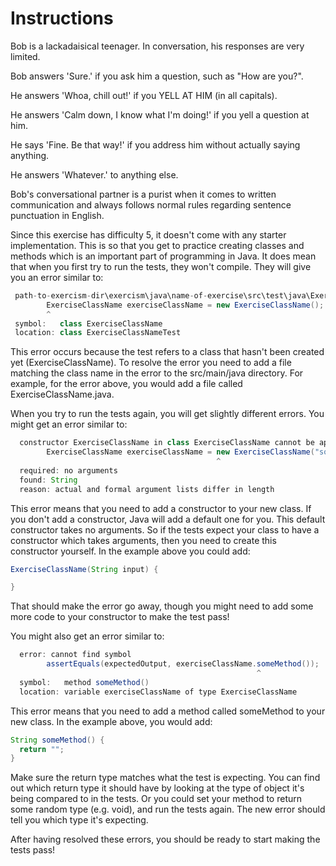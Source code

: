 # Instructions
Bob is a lackadaisical teenager. In conversation, his responses are very limited.

Bob answers 'Sure.' if you ask him a question, such as "How are you?".

He answers 'Whoa, chill out!' if you YELL AT HIM (in all capitals).

He answers 'Calm down, I know what I'm doing!' if you yell a question at him.

He says 'Fine. Be that way!' if you address him without actually saying anything.

He answers 'Whatever.' to anything else.

Bob's conversational partner is a purist when it comes to written communication and always follows normal rules regarding sentence punctuation in English.

Since this exercise has difficulty 5, it doesn't come with any starter implementation. This is so that you get to practice creating classes and methods which is an important part of programming in Java. It does mean that when you first try to run the tests, they won't compile. They will give you an error similar to:
```java
 path-to-exercism-dir\exercism\java\name-of-exercise\src\test\java\ExerciseClassNameTest.java:14: error: cannot find symbol
        ExerciseClassName exerciseClassName = new ExerciseClassName();
        ^
 symbol:   class ExerciseClassName
 location: class ExerciseClassNameTest
 ```
This error occurs because the test refers to a class that hasn't been created yet (ExerciseClassName). To resolve the error you need to add a file matching the class name in the error to the src/main/java directory. For example, for the error above, you would add a file called ExerciseClassName.java.

When you try to run the tests again, you will get slightly different errors. You might get an error similar to:
```java
  constructor ExerciseClassName in class ExerciseClassName cannot be applied to given types;
        ExerciseClassName exerciseClassName = new ExerciseClassName("some argument");
                                              ^
  required: no arguments
  found: String
  reason: actual and formal argument lists differ in length
```
This error means that you need to add a constructor to your new class. If you don't add a constructor, Java will add a default one for you. This default constructor takes no arguments. So if the tests expect your class to have a constructor which takes arguments, then you need to create this constructor yourself. In the example above you could add:
```java
ExerciseClassName(String input) {

}
```
That should make the error go away, though you might need to add some more code to your constructor to make the test pass!

You might also get an error similar to:
```java
  error: cannot find symbol
        assertEquals(expectedOutput, exerciseClassName.someMethod());
                                                       ^
  symbol:   method someMethod()
  location: variable exerciseClassName of type ExerciseClassName
```
This error means that you need to add a method called someMethod to your new class. In the example above, you would add:
```java
String someMethod() {
  return "";
}
```
Make sure the return type matches what the test is expecting. You can find out which return type it should have by looking at the type of object it's being compared to in the tests. Or you could set your method to return some random type (e.g. void), and run the tests again. The new error should tell you which type it's expecting.

After having resolved these errors, you should be ready to start making the tests pass!
